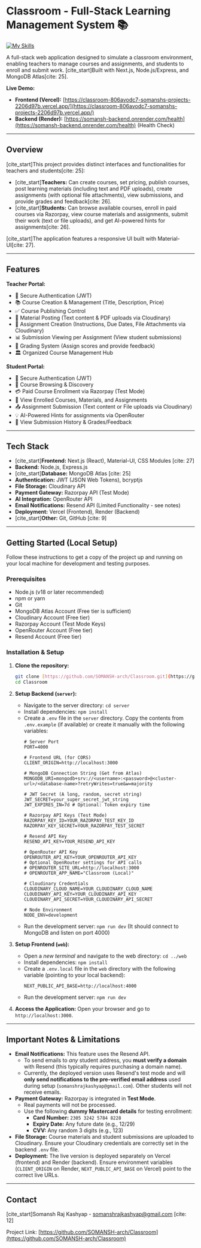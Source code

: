 # Classroom - Full-Stack Learning Management System 📚

[![My Skills](https://skillicons.dev/icons?i=nextjs,react,nodejs,express,mongodb,js,ts,html,css,materialui,git,github)](https://skillicons.dev)

A full-stack web application designed to simulate a classroom environment, enabling teachers to manage courses and assignments, and students to enroll and submit work. [cite_start]Built with Next.js, Node.js/Express, and MongoDB Atlas[cite: 25].

**Live Demo:**
* **Frontend (Vercel):** [https://classroom-806avodc7-somanshs-projects-2206d97b.vercel.app/](https://classroom-806avodc7-somanshs-projects-2206d97b.vercel.app/)
* **Backend (Render):** [https://somansh-backend.onrender.com/health](https://somansh-backend.onrender.com/health) (Health Check)

---

## Overview

[cite_start]This project provides distinct interfaces and functionalities for teachers and students[cite: 25]:

* [cite_start]**Teachers:** Can create courses, set pricing, publish courses, post learning materials (including text and PDF uploads), create assignments (with optional file attachments), view submissions, and provide grades and feedback[cite: 26].
* [cite_start]**Students:** Can browse available courses, enroll in paid courses via Razorpay, view course materials and assignments, submit their work (text or file uploads), and get AI-powered hints for assignments[cite: 26].

[cite_start]The application features a responsive UI built with Material-UI[cite: 27].

---

## Features

**Teacher Portal:**
* 🔐 Secure Authentication (JWT)
* 📚 Course Creation & Management (Title, Description, Price)
* ✅ Course Publishing Control
* 📄 Material Posting (Text content & PDF uploads via Cloudinary)
* 📝 Assignment Creation (Instructions, Due Dates, File Attachments via Cloudinary)
* 📊 Submission Viewing per Assignment (View student submissions)
* 💯 Grading System (Assign scores and provide feedback)
* 🏛️ Organized Course Management Hub

**Student Portal:**
* 🔐 Secure Authentication (JWT)
* 🛒 Course Browsing & Discovery
* 💳 Paid Course Enrollment via Razorpay (Test Mode)
* 📖 View Enrolled Courses, Materials, and Assignments
* 📤 Assignment Submission (Text content or File uploads via Cloudinary)
* 💡 AI-Powered Hints for assignments via OpenRouter
* 📜 View Submission History & Grades/Feedback

---

## Tech Stack

* [cite_start]**Frontend:** Next.js (React), Material-UI, CSS Modules [cite: 27]
* **Backend:** Node.js, Express.js
* [cite_start]**Database:** MongoDB Atlas [cite: 25]
* **Authentication:** JWT (JSON Web Tokens), bcryptjs
* **File Storage:** Cloudinary API
* **Payment Gateway:** Razorpay API (Test Mode)
* **AI Integration:** OpenRouter API
* **Email Notifications:** Resend API (Limited Functionality - see notes)
* **Deployment:** Vercel (Frontend), Render (Backend)
* [cite_start]**Other:** Git, GitHub [cite: 9]

---

## Getting Started (Local Setup)

Follow these instructions to get a copy of the project up and running on your local machine for development and testing purposes.

### Prerequisites

* Node.js (v18 or later recommended)
* npm or yarn
* Git
* MongoDB Atlas Account (Free tier is sufficient)
* Cloudinary Account (Free tier)
* Razorpay Account (Test Mode Keys)
* OpenRouter Account (Free tier)
* Resend Account (Free tier)

### Installation & Setup

1.  **Clone the repository:**
    ```bash
    git clone [https://github.com/SOMANSH-arch/Classroom.git](https://github.com/SOMANSH-arch/Classroom.git)
    cd Classroom
    ```

2.  **Setup Backend (`server`):**
    * Navigate to the server directory: `cd server`
    * Install dependencies: `npm install`
    * Create a `.env` file in the `server` directory. Copy the contents from `.env.example` (if available) or create it manually with the following variables:
        ```dotenv
        # Server Port
        PORT=4000

        # Frontend URL (for CORS)
        CLIENT_ORIGIN=http://localhost:3000

        # MongoDB Connection String (Get from Atlas)
        MONGODB_URI=mongodb+srv://<username>:<password>@<cluster-url>/<database-name>?retryWrites=true&w=majority

        # JWT Secret (A long, random, secret string)
        JWT_SECRET=your_super_secret_jwt_string
        JWT_EXPIRES_IN=7d # Optional: Token expiry time

        # Razorpay API Keys (Test Mode)
        RAZORPAY_KEY_ID=YOUR_RAZORPAY_TEST_KEY_ID
        RAZORPAY_KEY_SECRET=YOUR_RAZORPAY_TEST_SECRET

        # Resend API Key
        RESEND_API_KEY=YOUR_RESEND_API_KEY

        # OpenRouter API Key
        OPENROUTER_API_KEY=YOUR_OPENROUTER_API_KEY
        # Optional OpenRouter settings for API calls
        # OPENROUTER_SITE_URL=http://localhost:3000
        # OPENROUTER_APP_NAME="Classroom (Local)"

        # Cloudinary Credentials
        CLOUDINARY_CLOUD_NAME=YOUR_CLOUDINARY_CLOUD_NAME
        CLOUDINARY_API_KEY=YOUR_CLOUDINARY_API_KEY
        CLOUDINARY_API_SECRET=YOUR_CLOUDINARY_API_SECRET

        # Node Environment
        NODE_ENV=development
        ```
    * Run the development server: `npm run dev` (It should connect to MongoDB and listen on port 4000)

3.  **Setup Frontend (`web`):**
    * Open a *new terminal* and navigate to the web directory: `cd ../web`
    * Install dependencies: `npm install`
    * Create a `.env.local` file in the `web` directory with the following variable (pointing to your local backend):
        ```dotenv
        NEXT_PUBLIC_API_BASE=http://localhost:4000
        ```
    * Run the development server: `npm run dev`

4.  **Access the Application:** Open your browser and go to `http://localhost:3000`.

---

## Important Notes & Limitations

* **Email Notifications:** This feature uses the Resend API.
    * To send emails to *any* student address, you **must verify a domain** with Resend (this typically requires purchasing a domain name).
    * Currently, the deployed version uses Resend's test mode and will **only send notifications to the pre-verified email address** used during setup (`somanshrajkashyap@gmail.com`). Other students will not receive emails.
* **Payment Gateway:** Razorpay is integrated in **Test Mode**.
    * Real payments will not be processed.
    * Use the following **dummy Mastercard details** for testing enrollment:
        * **Card Number:** `2305 3242 5784 8228`
        * **Expiry Date:** Any future date (e.g., 12/29)
        * **CVV:** Any random 3 digits (e.g., 123)
* **File Storage:** Course materials and student submissions are uploaded to Cloudinary. Ensure your Cloudinary credentials are correctly set in the backend `.env` file.
* **Deployment:** The live version is deployed separately on Vercel (frontend) and Render (backend). Ensure environment variables (`CLIENT_ORIGIN` on Render, `NEXT_PUBLIC_API_BASE` on Vercel) point to the correct live URLs.

---



## Contact

[cite_start]Somansh Raj Kashyap - somanshrajkashyap@gmail.com [cite: 12]

Project Link: [https://github.com/SOMANSH-arch/Classroom](https://github.com/SOMANSH-arch/Classroom)
